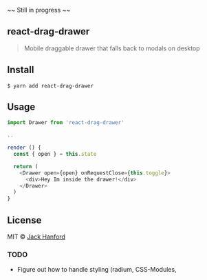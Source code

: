 ~~
Still in progress
~~

## react-drag-drawer

> Mobile draggable drawer that falls back to modals on desktop

## Install

```
$ yarn add react-drag-drawer
```


## Usage

```js
import Drawer from 'react-drag-drawer'

..

render () {
  const { open } = this.state

  return (
    <Drawer open={open} onRequestClose={this.toggle}>
      <div>Hey Im inside the drawer!</div>
    </Drawer>
  )
}
```

## License

MIT © [Jack Hanford](http://jackhanford.com)


### TODO
* Figure out how to handle styling (radium, CSS-Modules, <style jsx>, etc..)
* Publish package to npm
* Publish example (page, gif)
